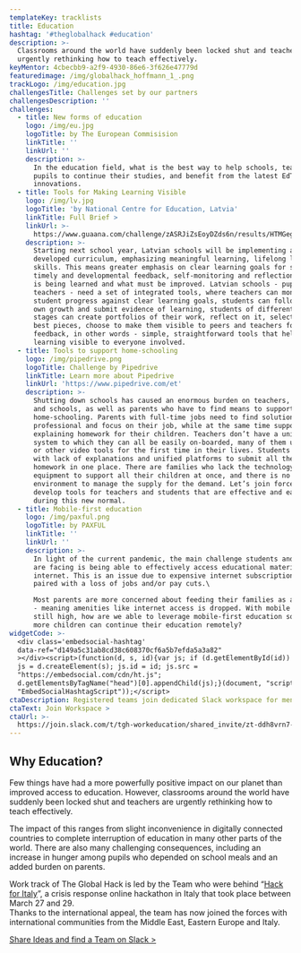 ```yaml
---
templateKey: tracklists
title: Education
hashtag: '#theglobalhack #education'
description: >-
  Classrooms around the world have suddenly been locked shut and teachers are
  urgently rethinking how to teach effectively.
keyMentor: 4cbecbb9-a2f9-4930-86e6-3f626e47779d
featuredimage: /img/globalhack_hoffmann_1_.png
trackLogo: /img/education.jpg
challengesTitle: Challenges set by our partners
challengesDescription: ''
challenges:
  - title: New forms of education
    logo: /img/eu.jpg
    logoTitle: by The European Commisision
    linkTitle: ''
    linkUrl: ''
    description: >-
      In the education field, what is the best way to help schools, teachers and
      pupils to continue their studies, and benefit from the latest EdTech
      innovations.
  - title: Tools for Making Learning Visible
    logo: /img/lv.jpg
    logoTitle: 'by National Centre for Education, Latvia'
    linkTitle: Full Brief >
    linkUrl: >-
      https://www.guaana.com/challenge/zASRJiZsEoyDZds6n/results/HTMGegZ9yjxiHaJoi/KRokbc762os8G2W85/main
    description: >-
      Starting next school year, Latvian schools will be implementing a newly
      developed curriculum, emphasizing meaningful learning, lifelong learning
      skills. This means greater emphasis on clear learning goals for students,
      timely and developmental feedback, self-monitoring and reflection on what
      is being learned and what must be improved. Latvian schools - pupils and
      teachers - need a set of integrated tools, where teachers can monitor
      student progress against clear learning goals, students can follow their
      own growth and submit evidence of learning, students of different ages and
      stages can create portfolios of their work, reflect on it, select their
      best pieces, choose to make them visible to peers and teachers for
      feedback, in other words - simple, straightforward tools that help make
      learning visible to everyone involved.
  - title: Tools to support home-schooling
    logo: /img/pipedrive.png
    logoTitle: Challenge by Pipedrive
    linkTitle: Learn more about Pipedrive
    linkUrl: 'https://www.pipedrive.com/et'
    description: >-
      Shutting down schools has caused an enormous burden on teachers, students,
      and schools, as well as parents who have to find means to support
      home-schooling. Parents with full-time jobs need to find solutions to stay
      professional and focus on their job, while at the same time supporting and
      explaining homework for their children. Teachers don’t have a unified
      system to which they can all be easily on-boarded, many of them using Zoom
      or other video tools for the first time in their lives. Students struggle
      with lack of explanations and unified platforms to submit all their
      homework in one place. There are families who lack the technology or
      equipment to support all their children at once, and there is no risk-free
      environment to manage the supply for the demand. Let’s join forces to
      develop tools for teachers and students that are effective and easy to use
      during this new normal.
  - title: Mobile-first education
    logo: /img/paxful.png
    logoTitle: by PAXFUL
    linkTitle: ''
    linkUrl: ''
    description: >-
      In light of the current pandemic, the main challenge students and parents
      are facing is being able to effectively access educational material on the
      internet. This is an issue due to expensive internet subscription costs
      paired with a loss of jobs and/or pay cuts.\

      Most parents are more concerned about feeding their families as a priority
      - meaning amenities like internet access is dropped. With mobile adoption
      still high, how are we able to leverage mobile-first education so that
      more children can continue their education remotely?
widgetCode: >-
  <div class='embedsocial-hashtag'
  data-ref="d149a5c31ab8cd38c608370cf6a5b7efda5a3a82"
  ></div><script>(function(d, s, id){var js; if (d.getElementById(id)) {return;}
  js = d.createElement(s); js.id = id; js.src =
  "https://embedsocial.com/cdn/ht.js";
  d.getElementsByTagName("head")[0].appendChild(js);}(document, "script",
  "EmbedSocialHashtagScript"));</script>
ctaDescription: Registered teams join dedicated Slack workspace for mentoring
ctaText: Join Workspace >
ctaUrl: >-
  https://join.slack.com/t/tgh-workeducation/shared_invite/zt-ddh8vrn7-AFPR9swPDkjDpYRFbUMv0g
---
```

## Why Education?

Few things have had a more powerfully positive impact on our planet than improved access to education. However, classrooms around the world have suddenly been locked shut and teachers are urgently rethinking how to teach effectively.

The impact of this ranges from slight inconvenience in digitally connected countries to complete interruption of education in many other parts of the world. There are also many challenging consequences, including an increase in hunger among pupils who depended on school meals and an added burden on parents.

Work track of The Global Hack is led by the Team who were behind “[Hack for Italy](http://hackforitaly.online/)”, a crisis response online hackathon in Italy that took place between March 27 and 29.\
Thanks to the international appeal, the team has now joined the forces with international communities from the Middle East, Eastern Europe and Italy.

[Share Ideas and find a Team on Slack >](http://theglobalhack.com/slack)